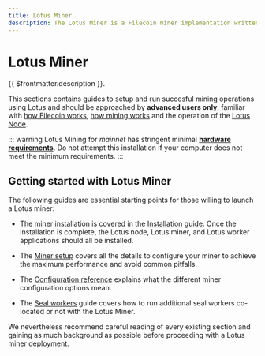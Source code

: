 ```yaml
---
title: Lotus Miner
description: The Lotus Miner is a Filecoin miner implementation written by Protocol Labs
---
```


# Lotus Miner

{{ $frontmatter.description }}.

This sections contains guides to setup and run succesful mining operations using Lotus and should be approached by **advanced users only**, familiar with [how Filecoin works](../../about-filecoin/how-filecoin-works.md), [how mining works](../how-mining-works.md) and the operation of the [Lotus Node](../../store/lotus/README.md).

::: warning
Lotus Mining for _mainnet_ has stringent minimal **[hardware requirements](../hardware-requirements.md)**. Do not attempt this installation if your computer does not meet the minimum requirements.
:::

## Getting started with Lotus Miner

The following guides are essential starting points for those willing to launch a Lotus miner:

- The miner installation is covered in the [Installation guide](../../get-started/lotus/installation.md). Once the installation is complete, the Lotus node, Lotus miner, and Lotus worker applications should all be installed.

- The [Miner setup](miner-setup.md) covers all the details to configure your miner to achieve the maximum performance and avoid common pitfalls.
- The [Configuration reference](miner-configuration.md) explains what the different miner configuration options mean.
- The [Seal workers](seal-workers.md) guide covers how to run additional seal workers co-located or not with the Lotus Miner.

We nevertheless recommend careful reading of every existing section and gaining as much background as possible before proceeding with a Lotus miner deployment.
